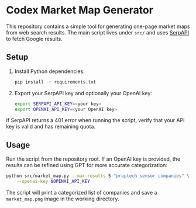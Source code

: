 # Codex Market Map Generator

This repository contains a simple tool for generating one-page market maps from web search results. The main script lives under `src/` and uses [SerpAPI](https://serpapi.com/) to fetch Google results.

## Setup

1. Install Python dependencies:
   ```bash
   pip install -r requirements.txt
   ```
2. Export your SerpAPI key and optionally your OpenAI key:
   ```bash
   export SERPAPI_API_KEY=<your key>
   export OPENAI_API_KEY=<your OpenAI key>
   ```

If SerpAPI returns a 401 error when running the script, verify that your API key is valid and has remaining quota.

## Usage

Run the script from the repository root. If an OpenAI key is provided, the results can be refined using GPT for more accurate categorization:

```bash
python src/market_map.py --max-results 5 "proptech sensor companies" \
    --openai-key $OPENAI_API_KEY
```

The script will print a categorized list of companies and save a `market_map.png` image in the working directory.
